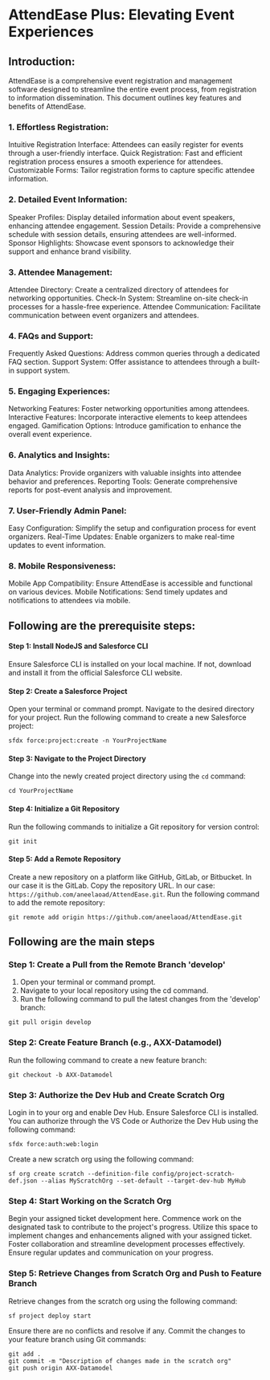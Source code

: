 # AttendEase Plus: Elevating Event Experiences


## Introduction:
AttendEase is a comprehensive event registration and management software designed to streamline the entire event process, from registration to information dissemination. This document outlines key features and benefits of AttendEase.

### 1. Effortless Registration:

Intuitive Registration Interface: Attendees can easily register for events through a user-friendly interface.
Quick Registration: Fast and efficient registration process ensures a smooth experience for attendees.
Customizable Forms: Tailor registration forms to capture specific attendee information.
### 2. Detailed Event Information:

Speaker Profiles: Display detailed information about event speakers, enhancing attendee engagement.
Session Details: Provide a comprehensive schedule with session details, ensuring attendees are well-informed.
Sponsor Highlights: Showcase event sponsors to acknowledge their support and enhance brand visibility.
### 3. Attendee Management:

Attendee Directory: Create a centralized directory of attendees for networking opportunities.
Check-In System: Streamline on-site check-in processes for a hassle-free experience.
Attendee Communication: Facilitate communication between event organizers and attendees.
### 4. FAQs and Support:

Frequently Asked Questions: Address common queries through a dedicated FAQ section.
Support System: Offer assistance to attendees through a built-in support system.
### 5. Engaging Experiences:

Networking Features: Foster networking opportunities among attendees.
Interactive Features: Incorporate interactive elements to keep attendees engaged.
Gamification Options: Introduce gamification to enhance the overall event experience.
### 6. Analytics and Insights:

Data Analytics: Provide organizers with valuable insights into attendee behavior and preferences.
Reporting Tools: Generate comprehensive reports for post-event analysis and improvement.
### 7. User-Friendly Admin Panel:

Easy Configuration: Simplify the setup and configuration process for event organizers.
Real-Time Updates: Enable organizers to make real-time updates to event information.
### 8. Mobile Responsiveness:

Mobile App Compatibility: Ensure AttendEase is accessible and functional on various devices.
Mobile Notifications: Send timely updates and notifications to attendees via mobile.


## Following are the prerequisite steps:
#### Step 1: Install NodeJS and Salesforce CLI 
Ensure Salesforce CLI is installed on your local machine. If not, download and install it from the official Salesforce CLI website.
#### Step 2: Create a Salesforce Project
Open your terminal or command prompt.
Navigate to the desired directory for your project.
Run the following command to create a new Salesforce project:
```
sfdx force:project:create -n YourProjectName
```
#### Step 3: Navigate to the Project Directory
Change into the newly created project directory using the ```cd``` command:
```
cd YourProjectName
```
#### Step 4: Initialize a Git Repository
Run the following commands to initialize a Git repository for version control:
```
git init
```
#### Step 5: Add a Remote Repository
Create a new repository on a platform like GitHub, GitLab, or Bitbucket. In our case it is the GitLab.
Copy the repository URL. In our case: ```https://github.com/aneelaoad/AttendEase.git```. 
Run the following command to add the remote repository:
```
git remote add origin https://github.com/aneelaoad/AttendEase.git
```
## Following are the main steps
### Step 1: Create a Pull from the Remote Branch 'develop'
1. Open your terminal or command prompt.
2. Navigate to your local repository using the cd command.
3. Run the following command to pull the latest changes from the 'develop' branch:
 ```
git pull origin develop
```

### Step 2: Create Feature Branch (e.g., AXX-Datamodel)
Run the following command to create a new feature branch:
```
git checkout -b AXX-Datamodel
```
### Step 3: Authorize the Dev Hub and Create Scratch Org
Login in to your org and enable Dev Hub. Ensure Salesforce CLI is installed. You can authorize through the VS Code or
Authorize the Dev Hub using the following command:
```
sfdx force:auth:web:login
```
Create a new scratch org using the following command:
``` 
sf org create scratch --definition-file config/project-scratch-def.json --alias MyScratchOrg --set-default --target-dev-hub MyHub
```

### Step 4: Start Working on the Scratch Org
Begin your assigned ticket development here. Commence work on the designated task to contribute to the project's progress. Utilize this space to implement changes and enhancements aligned with your assigned ticket. Foster collaboration and streamline development processes effectively. Ensure regular updates and communication on your progress.

### Step 5: Retrieve Changes from Scratch Org and Push to Feature Branch
Retrieve changes from the scratch org using the following command:
```
sf project deploy start
```
Ensure there are no conflicts and resolve if any.
Commit the changes to your feature branch using Git commands:
```
git add .
git commit -m "Description of changes made in the scratch org"
git push origin AXX-Datamodel
```
